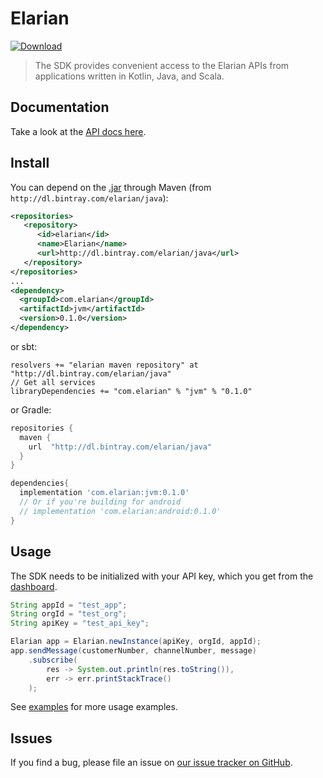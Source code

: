 # Elarian

[ ![Download](https://api.bintray.com/packages/elarian/java/com.elarian/images/download.svg) ](https://bintray.com/elarian/java/com.elarian/_latestVersion)

>
> The SDK provides convenient access to the Elarian APIs from applications written in Kotlin, Java, and Scala.
>

## Documentation
Take a look at the [API docs here](https://docs.elarian.com).

## Install

You can depend on the [.jar](http://dl.bintray.com/elarian/java/com/elarian/java) through Maven (from `http://dl.bintray.com/elarian/java`):
```xml
<repositories>
   <repository>
      <id>elarian</id>
      <name>Elarian</name>
      <url>http://dl.bintray.com/elarian/java</url>
   </repository>
</repositories>
...
<dependency>
  <groupId>com.elarian</groupId>
  <artifactId>jvm</artifactId>
  <version>0.1.0</version>
</dependency>
```
or sbt:

```
resolvers += "elarian maven repository" at "http://dl.bintray.com/elarian/java"
// Get all services
libraryDependencies += "com.elarian" % "jvm" % "0.1.0"
```

or Gradle:
```groovy
repositories {
  maven {
    url  "http://dl.bintray.com/elarian/java"
  }
}

dependencies{
  implementation 'com.elarian:jvm:0.1.0'
  // Or if you're building for android
  // implementation 'com.elarian:android:0.1.0'
}
```

## Usage

The SDK needs to be initialized with your API key, which you get from the [dashboard](https://account.elarian.com).

```java
String appId = "test_app";
String orgId = "test_org";
String apiKey = "test_api_key";

Elarian app = Elarian.newInstance(apiKey, orgId, appId);
app.sendMessage(customerNumber, channelNumber, message)
    .subscribe(
        res -> System.out.println(res.toString()),
        err -> err.printStackTrace()
    );
```

See [examples](examples/) for more usage examples.


## Issues

If you find a bug, please file an issue on [our issue tracker on GitHub](https://github.com/ElarianLtd/kotlin-sdk/issues).